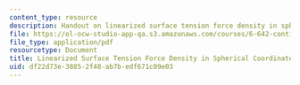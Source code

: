 ```yaml
---
content_type: resource
description: Handout on linearized surface tension force density in spherical coordinates.
file: https://ol-ocw-studio-app-qa.s3.amazonaws.com/courses/6-642-continuum-electromechanics-fall-2008/df22d73e38852f48ab7bedf671c09e03_sphere.pdf
file_type: application/pdf
resourcetype: Document
title: Linearized Surface Tension Force Density in Spherical Coordinates
uid: df22d73e-3885-2f48-ab7b-edf671c09e03
---
```

